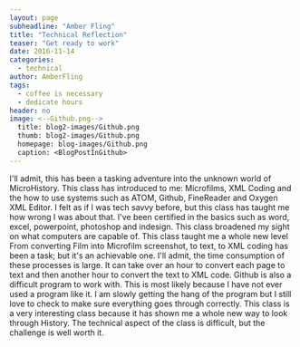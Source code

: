 ```yaml
---
layout: page
subheadline: "Amber Fling"
title: "Technical Reflection"
teaser: "Get ready to work"
date: 2016-11-14
categories:
  - technical
author: AmberFling
tags:
  - coffee is necessary
  - dedicate hours
header: no
image: <--Github.png-->
  title: blog2-images/Github.png
  thumb: blog2-images/Github.png
  homepage: blog-images/Github.png
  caption: <BlogPostInGithub>
---
```


I'll admit, this has been a tasking adventure into the unknown world of
MicroHistory. This class has introduced to me: Microfilms, XML Coding
and the how to use systems such as ATOM, Github, FineReader and Oxygen
XML Editor. I felt as if I was tech savvy before, but this class has
taught me how wrong I was about that. I've been certified in the basics
such as word, excel, powerpoint, photoshop and indesign. This class
broadened my sight on what computers are capable of. This class taught
me a whole new level From converting Film into Microfilm screenshot,
to text, to XML coding has been a task; but it's an achievable one. I'll
admit, the time consumption of these processes is large. It can take
over an hour to convert each page to text and then another hour to convert
the text to XML code.
Github is also a difficult program to work with. This is most likely
because I have not ever used a program like it. I am slowly getting the
hang of the program but I still love to check to make sure everything
goes through correctly. This class is a very interesting class because
it has shown me a whole new way to look through History. The technical
aspect of the class is difficult, but the challenge is well worth it.
